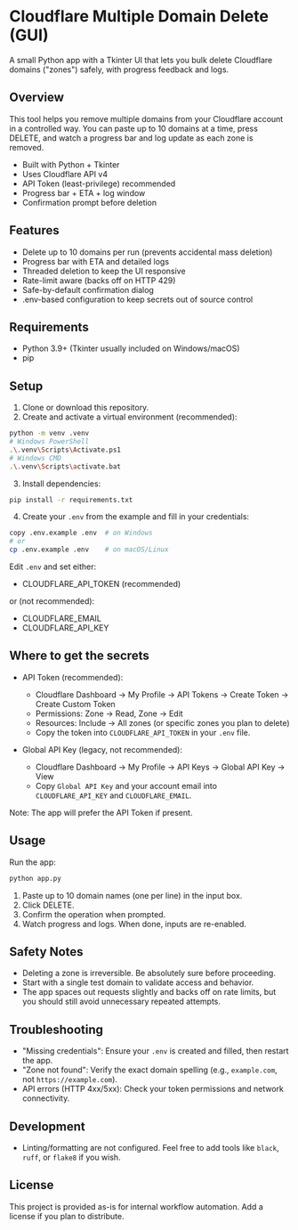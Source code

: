 # Cloudflare Multiple Domain Delete (GUI)

A small Python app with a Tkinter UI that lets you bulk delete Cloudflare domains ("zones") safely, with progress feedback and logs.

## Overview

This tool helps you remove multiple domains from your Cloudflare account in a controlled way. You can paste up to 10 domains at a time, press DELETE, and watch a progress bar and log update as each zone is removed.

- Built with Python + Tkinter
- Uses Cloudflare API v4
- API Token (least-privilege) recommended
- Progress bar + ETA + log window
- Confirmation prompt before deletion

## Features

- Delete up to 10 domains per run (prevents accidental mass deletion)
- Progress bar with ETA and detailed logs
- Threaded deletion to keep the UI responsive
- Rate-limit aware (backs off on HTTP 429)
- Safe-by-default confirmation dialog
- .env-based configuration to keep secrets out of source control

## Requirements

- Python 3.9+ (Tkinter usually included on Windows/macOS)
- pip

## Setup

1. Clone or download this repository.
2. Create and activate a virtual environment (recommended):

```bash
python -m venv .venv
# Windows PowerShell
.\.venv\Scripts\Activate.ps1
# Windows CMD
.\.venv\Scripts\activate.bat
```

3. Install dependencies:

```bash
pip install -r requirements.txt
```

4. Create your `.env` from the example and fill in your credentials:

```bash
copy .env.example .env  # on Windows
# or
cp .env.example .env    # on macOS/Linux
```

Edit `.env` and set either:

- CLOUDFLARE_API_TOKEN (recommended)

or (not recommended):

- CLOUDFLARE_EMAIL
- CLOUDFLARE_API_KEY

## Where to get the secrets

- API Token (recommended):
  - Cloudflare Dashboard → My Profile → API Tokens → Create Token → Create Custom Token
  - Permissions: Zone → Read, Zone → Edit
  - Resources: Include → All zones (or specific zones you plan to delete)
  - Copy the token into `CLOUDFLARE_API_TOKEN` in your `.env` file.

- Global API Key (legacy, not recommended):
  - Cloudflare Dashboard → My Profile → API Keys → Global API Key → View
  - Copy `Global API Key` and your account email into `CLOUDFLARE_API_KEY` and `CLOUDFLARE_EMAIL`.

Note: The app will prefer the API Token if present.

## Usage

Run the app:

```bash
python app.py
```

1. Paste up to 10 domain names (one per line) in the input box.
2. Click DELETE.
3. Confirm the operation when prompted.
4. Watch progress and logs. When done, inputs are re-enabled.

## Safety Notes

- Deleting a zone is irreversible. Be absolutely sure before proceeding.
- Start with a single test domain to validate access and behavior.
- The app spaces out requests slightly and backs off on rate limits, but you should still avoid unnecessary repeated attempts.

## Troubleshooting

- "Missing credentials": Ensure your `.env` is created and filled, then restart the app.
- "Zone not found": Verify the exact domain spelling (e.g., `example.com`, not `https://example.com`).
- API errors (HTTP 4xx/5xx): Check your token permissions and network connectivity.

## Development

- Linting/formatting are not configured. Feel free to add tools like `black`, `ruff`, or `flake8` if you wish.

## License

This project is provided as-is for internal workflow automation. Add a license if you plan to distribute.
